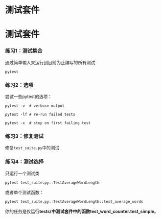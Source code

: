 # 测试套件

# 测试套件

### 练习1：测试集合

通过简单输入来运行到目前为止编写的所有测试

```
pytest 
```

### 练习2：选项

尝试一些pytest的选项：

```
pytest -v  # verbose output

pytest -lf # re-run failed tests

pytest -x  # stop on first failing test 
```

### 练习3：修复测试

修复`test_suite.py`中的测试

### 练习4：测试选择

只运行一个测试类

```
pytest test_suite.py::TestAverageWordLength 
```

或者单个测试函数：

```
pytest test_suite.py::TestAverageWordLength::test_average_words 
```

你的任务是仅运行**tests/**中测试套件中的函数**test_word_counter.test_simple**。
